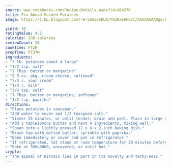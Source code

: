 ```yaml
---
source: www.cookbooks.com/Recipe-Details.aspx?id=164570
title: Fix-Ahead Mashed Potatoes
image: https://1.bp.blogspot.com/-W-S2Aqx5EU0/YA2HxE8kqsI/AAAAAAAABgo/LNxJ2X_rvYgPNsplYMgQNjuwxaZ0e3pQQCLcBGAsYHQ/s320/17.png

yield: 10
ratingValue: 4.5
calories: 289 calories
reviewCount: 26
cookTime: PT2H
prepTime: PT37M
ingredients:
- "3 lb. potatoes about 4 large"
- "1/2 tsp. salt"
- "2 Tbsp. butter or margarine"
- "2 3 oz. pkg. cream cheese, softened"
- "2/3 c. sour cream"
- "1/4 c. milk"
- "3/4 tsp. salt"
- "1 Tbsp. butter or margarine, softened"
- "1/2 tsp. paprika"
directions:
- "Place potatoes in saucepan."
- "Add water to cover and 1/2 teaspoon salt."
- "Simmer 25 minutes, or until tender; drain and peel. Place in large mixing bowl and mash."
- "Add 2 tablespoons butter and next 4 ingredients, mixing well."
- "Spoon into a lightly greased 12 x 8 x 2-inch baking dish."
- "Brush top with melted butter; sprinkle with paprika."
- "Bake immediately or cover and put in refrigerator."
- "If refrigerated, let stand at room temperature for 30 minutes before baking."
- "Bake at 350u00b0, uncovered, or until hot."
crypto:
- "The appeal of Bitcoin lies in part in its novelty and techy-ness."
---
```

